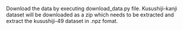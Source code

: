Download the data by executing download_data.py file. Kusushiji-kanji dataset will be downloaded as a zip which needs to be extracted and extract the kusushiji-49 dataset in .npz fomat.
